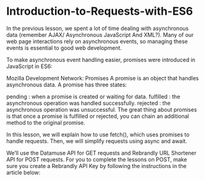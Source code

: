 # Introduction-to-Requests-with-ES6

In the previous lesson, we spent a lot of time dealing with asynchronous data (remember AJAX/ Asynchronous JavaScript And XML?). Many of our web page interactions rely on asynchronous events, so managing these events is essential to good web development.

To make asynchronous event handling easier, promises were introduced in JavaScript in ES6:

Mozilla Development Network: Promises
A promise is an object that handles asynchronous data. A promise has three states:

pending : when a promise is created or waiting for data.
fulfilled : the asynchronous operation was handled successfully.
rejected : the asynchronous operation was unsuccessful.
The great thing about promises is that once a promise is fulfilled or rejected, you can chain an additional method to the original promise.

In this lesson, we will explain how to use fetch(), which uses promises to handle requests. Then, we will simplify requests using async and await.

We’ll use the Datamuse API for GET requests and Rebrandly URL Shortener API for POST requests. For you to complete the lessons on POST, make sure you create a Rebrandly API Key by following the instructions in the article below:
